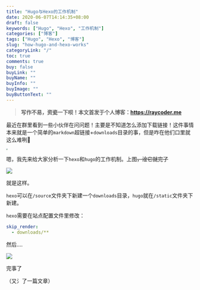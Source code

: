```yaml
---
title: "Hugo与Hexo的工作机制"
date: 2020-06-07T14:14:35+08:00
draft: false
keywords: ["Hugo", "Hexo", "工作机制"]
categories: ["博客"]
tags: ["Hugo", "Hexo", "博客"]
slug: "how-hugo-and-hexo-works"
categoryLink: "/"
toc: true
comments: true
buy: false
buyLink: ""
buyName: ""
buyInfo: ""
buyImage: ""
buyButtonText: ""
---
```


> **写作不易，资瓷一下呗！本文首发于个人博客：<https://raycoder.me>**
>

最近在群里看到一些小伙伴在问问题！主要是不知道怎么添加下载链接！这件事情本来就是一个简单的`markdown`超链接+`downloads`目录的事，但是咋在他们口里就这么难咧:banana:

<img src="https://cdn.jsdelivr.net/gh/FFRaycoder/cdn/imgs/20200607141946.jpg" style="zoom:25%;" />

嗯，我先来给大家分析一下`hexo`和`hugo`的工作机制。上图~~，淦它就完了~~



![](https://cdn.jsdelivr.net/gh/FFRaycoder/cdn/imgs/20200607142035.svg)

就是这样。

`hexo`可以在`/source`文件夹下新建一个`downloads`目录，`hugo`就在`/static`文件夹下新建。

`hexo`需要在站点配置文件里修改：

```yaml
skip_render:
  - downloads/**
```

然后....

![](https://cdn.jsdelivr.net/gh/FFRaycoder/cdn/imgs/20200607142409.jpg)

完事了

（又氵了一篇文章）